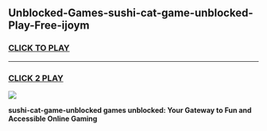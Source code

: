 
## Unblocked-Games-sushi-cat-game-unblocked-Play-Free-ijoym
<h3>
<a href="https://premium76.site?title=sushi-cat-game-unblocked&ref=22A">CLICK TO PLAY</a></h3>
<hr>

<h3>
<a href="https://premium76.site?title=sushi-cat-game-unblocked&ref=22A">CLICK 2 PLAY</a>
  
</h3>

<a href="https://premium76.site?title=sushi-cat-game-unblocked&ref=22A"><img src="https://clearcache.store/games.png"></a>


**sushi-cat-game-unblocked games unblocked: Your Gateway to Fun and Accessible Online Gaming**
